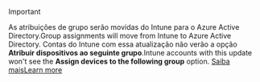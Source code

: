 >[!Important]
><span data-ttu-id="432af-101">As atribuições de grupo serão movidas do Intune para o Azure Active Directory.</span><span class="sxs-lookup"><span data-stu-id="432af-101">Group assignments will move from Intune to Azure Active Directory.</span></span> <span data-ttu-id="432af-102">Contas do Intune com essa atualização não verão a opção **Atribuir dispositivos ao seguinte grupo**.</span><span class="sxs-lookup"><span data-stu-id="432af-102">Intune accounts with this update won't see the **Assign devices to the following group** option.</span></span> [<span data-ttu-id="432af-103">Saiba mais</span><span class="sxs-lookup"><span data-stu-id="432af-103">Learn more</span></span>](/intune-classic/deploy-use/ios-device-enrollment-program-in-microsoft-intune#changes-to-intune-group-assignments)
